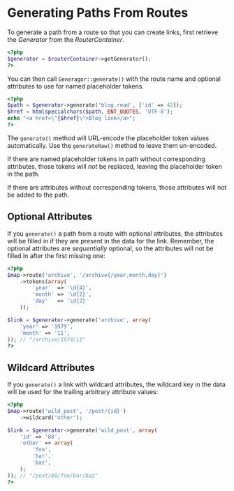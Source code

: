 # Generating Paths From Routes

To generate a path from a route so that you can create links, first retrieve the _Generator_ from the _RouterContainer_.

```php
<?php
$generator = $routerContainer->getGenerator();
?>
```

You can then call `Generagor::generate()` with the route name and optional attributes to use for named placeholder tokens.

```php
<?php
$path = $generator->generate('blog.read', ['id' => 42]);
$href = htmlspecialchars($path, ENT_QUOTES, 'UTF-8');
echo "<a href=\"{$href}\">Blog link</a>";
?>
```

The `generate()` method will URL-encode the placeholder token values automatically. Use the `generateRaw()` method to leave them un-encoded.

If there are named placeholder tokens in path without corresponding attributes, those tokens will *not* be replaced, leaving the placeholder token in the path.

If there are attributes without corresponding tokens, those attributes will not be added to the path.

## Optional Attributes

If you `generate()` a path from a route with optional attributes, the attributes will be filled in if they are present in the data for the link. Remember, the optional attributes are *sequentially* optional, so the attributes will not be filled in after the first missing one:

```php
<?php
$map->route('archive', '/archive{/year,month,day}')
    ->tokens(array(
        'year'  => '\d{4}',
        'month' => '\d{2}',
        'day'   => '\d{2}'
    ));

$link = $generator->generate('archive', array(
    'year' => '1979',
    'month' => '11',
)); // "/archive/1979/11"
?>
```

## Wildcard Attributes

If you `generate()` a link with wildcard attributes, the wildcard key in the data
will be used for the trailing arbitrary attribute values:

```php
<?php
$map->route('wild_post', '/post/{id}')
    ->wildcard('other');

$link = $generator->generate('wild_post', array(
    'id' => '88',
    'other' => array(
        'foo',
        'bar',
        'baz',
    );
)); // "/post/88/foo/bar/baz"
?>
```
